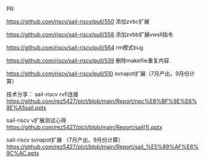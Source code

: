 PR:

  https://github.com/riscv/sail-riscv/pull/550 添加zvbc扩展
  
  https://github.com/riscv/sail-riscv/pull/558 添加zvbb扩展vwsll指令
  
  https://github.com/riscv/sail-riscv/pull/564 rm模式bug
  
  https://github.com/riscv/sail-riscv/pull/539 删除makefile重复内容
  
  https://github.com/riscv/sail-riscv/pull/510 svnapot扩展（7月产出，9月份计算）
  
技术分享：
  sail-riscv rvfi连接 https://github.com/rez5427/plct/blob/main/Report/npc%E8%BF%9E%E6%8E%A5sail.pptx
  
  sail-riscv v扩展测试心得 https://github.com/rez5427/plct/blob/main/Report/sail(1).pptx
  
  sail-riscv svnapot扩展 （7月产出，9月份计算）https://github.com/rez5427/plct/blob/main/Report/sail_%E5%89%AF%E6%9C%AC.pptx
